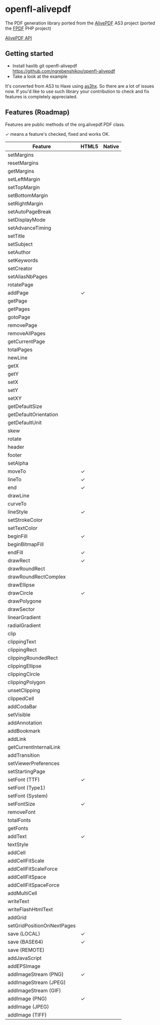 # openfl-alivepdf
The PDF generation library ported from the [AlivePDF](http://alivepdf.bytearray.org) AS3 project (ported the [FPDF](http://www.fpdf.org) PHP project)

[AlivePDF API](http://alivepdf.bytearray.org/alivepdf-asdoc/)

## Getting started
- Install haxlib git openfl-alivepdf https://github.com/ngrebenshikov/openfl-alivepdf
- Take a look at the example

It's converted from AS3 to Haxe using [as3hx](https://github.com/HaxeFoundation/as3hx). So there are a lot of issues now. If you'd like to use such library your contribution to check and fix features is completely appreciated.

## Features (Roadmap)

Features are public methods of the org.alivepdf.PDF class.

✓ means a feature's checked, fixed and works OK.

Feature | HTML5 | Native
--- | --- | ---
setMargins |  |
resetMargins |  |
getMargins |  |
setLeftMargin |  |
setTopMargin |  |
setBottomMargin |  |
setRightMargin |  |
setAutoPageBreak |  |
setDisplayMode |  |
setAdvanceTiming |  |
setTitle |  |
setSubject |  |
setAuthor |  |
setKeywords |  |
setCreator |  |
setAliasNbPages |  |
rotatePage |  |
addPage | ✓ |
getPage |  |
getPages |  |
gotoPage |  |
removePage |  |
removeAllPages |  |
getCurrentPage |  |
totalPages |  |
newLine |  |
getX |  |
getY |  |
setX |  |
setY |  |
setXY |  |
getDefaultSize |  |
getDefaultOrientation |  |
getDefaultUnit |  |
skew |  |
rotate |  |
header |  |
footer |  |
setAlpha |  |
moveTo | ✓ |
lineTo | ✓ |
end | ✓ |
drawLine |  |
curveTo |  |
lineStyle | ✓ |
setStrokeColor |  |
setTextColor |  |
beginFill | ✓ |
beginBitmapFill |  |
endFill | ✓ |
drawRect | ✓ |
drawRoundRect |  |
drawRoundRectComplex |  |
drawEllipse |  |
drawCircle | ✓ |
drawPolygone |  |
drawSector |  |
linearGradient |  |
radialGradient |  |
clip |  |
clippingText |  |
clippingRect |  |
clippingRoundedRect |  |
clippingEllipse |  |
clippingCircle |  |
clippingPolygon |  |
unsetClipping |  |
clippedCell |  |
addCodaBar |  |
setVisible |  |
addAnnotation |  |
addBookmark |  |
addLink |  |
getCurrentInternalLink |  |
addTransition |  |
setViewerPreferences |  |
setStartingPage |  |
setFont (TTF) | ✓ |
setFont (Type1) |  |
setFont (System) |  |
setFontSize | ✓ |
removeFont |  |
totalFonts |  |
getFonts |  |
addText | ✓ |
textStyle |  |
addCell |  |
addCellFitScale |  |
addCellFitScaleForce |  |
addCellFitSpace |  |
addCellFitSpaceForce |  |
addMultiCell |  |
writeText |  |
writeFlashHtmlText |  |
addGrid |  |
setGridPositionOnNextPages |  |
save (LOCAL) | ✓ |
save (BASE64) | ✓ |
save (REMOTE) |  |
addJavaScript |  |
addEPSImage |  |
addImageStream (PNG) | ✓ |
addImageStream (JPEG) |  |
addImageStream (GIF) |  |
addImage (PNG) | ✓ |
addImage (JPEG) |  |
addImage (TIFF) |  |
